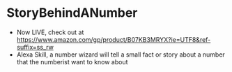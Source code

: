 # StoryBehindANumber
- Now LIVE, check out at https://www.amazon.com/gp/product/B07KB3MRYX?ie=UTF8&ref-suffix=ss_rw
- Alexa Skill, a number wizard will tell a small fact or story about a number that the numberist want to know about
